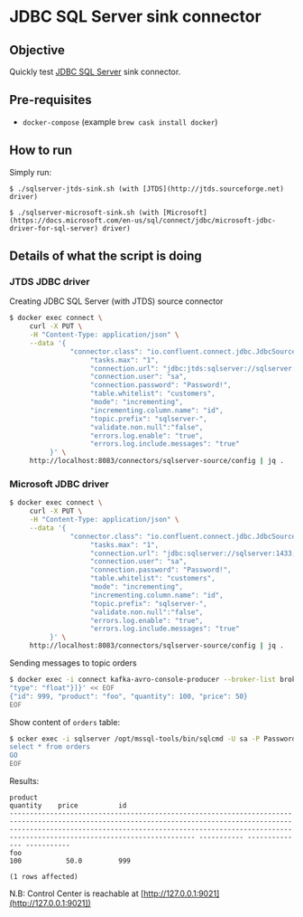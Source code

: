 # JDBC SQL Server sink connector

## Objective

Quickly test [JDBC SQL Server](https://docs.confluent.io/current/connect/kafka-connect-jdbc/sink-connector/index.html#kconnect-long-jdbc-sink-connector) sink connector.

## Pre-requisites

* `docker-compose` (example `brew cask install docker`)



## How to run

Simply run:

```
$ ./sqlserver-jtds-sink.sh (with [JTDS](http://jtds.sourceforge.net) driver)

$ ./sqlserver-microsoft-sink.sh (with [Microsoft](https://docs.microsoft.com/en-us/sql/connect/jdbc/microsoft-jdbc-driver-for-sql-server) driver)
```

## Details of what the script is doing

### JTDS JDBC driver

Creating JDBC SQL Server (with JTDS) source connector

```bash
$ docker exec connect \
     curl -X PUT \
     -H "Content-Type: application/json" \
     --data '{
               "connector.class": "io.confluent.connect.jdbc.JdbcSourceConnector",
                    "tasks.max": "1",
                    "connection.url": "jdbc:jtds:sqlserver://sqlserver:1433/testDB",
                    "connection.user": "sa",
                    "connection.password": "Password!",
                    "table.whitelist": "customers",
                    "mode": "incrementing",
                    "incrementing.column.name": "id",
                    "topic.prefix": "sqlserver-",
                    "validate.non.null":"false",
                    "errors.log.enable": "true",
                    "errors.log.include.messages": "true"
          }' \
     http://localhost:8083/connectors/sqlserver-source/config | jq .
```

### Microsoft JDBC driver

```bash
$ docker exec connect \
     curl -X PUT \
     -H "Content-Type: application/json" \
     --data '{
               "connector.class": "io.confluent.connect.jdbc.JdbcSourceConnector",
                    "tasks.max": "1",
                    "connection.url": "jdbc:sqlserver://sqlserver:1433;databaseName=testDB",
                    "connection.user": "sa",
                    "connection.password": "Password!",
                    "table.whitelist": "customers",
                    "mode": "incrementing",
                    "incrementing.column.name": "id",
                    "topic.prefix": "sqlserver-",
                    "validate.non.null":"false",
                    "errors.log.enable": "true",
                    "errors.log.include.messages": "true"
          }' \
     http://localhost:8083/connectors/sqlserver-source/config | jq .

```

Sending messages to topic orders

```bash
$ docker exec -i connect kafka-avro-console-producer --broker-list broker:9092 --property schema.registry.url=http://schema-registry:8081 --topic orders --property value.schema='{"type":"record","name":"myrecord","fields":[{"name":"id","type":"int"},{"name":"product", "type": "string"}, {"name":"quantity", "type": "int"}, {"name":"price",
"type": "float"}]}' << EOF
{"id": 999, "product": "foo", "quantity": 100, "price": 50}
EOF
```

Show content of `orders` table:

```bash
$ ocker exec -i sqlserver /opt/mssql-tools/bin/sqlcmd -U sa -P Password! << EOF
select * from orders
GO
EOF
```


Results:

```
product                                                                                                                                                                                                                                                          quantity    price          id
---------------------------------------------------------------------------------------------------------------------------------------------------------------------------------------------------------------------------------------------------------------- ----------- -------------- -----------
foo                                                                                                                                                                                                                                                                      100           50.0         999

(1 rows affected)
```


N.B: Control Center is reachable at [http://127.0.0.1:9021](http://127.0.0.1:9021])
